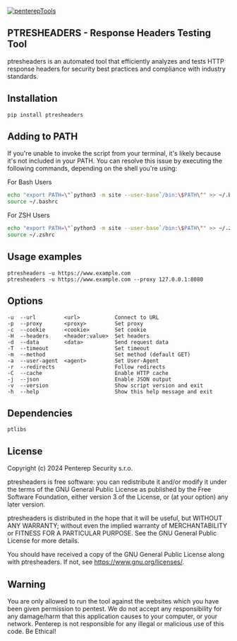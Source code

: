 [![penterepTools](https://www.penterep.com/external/penterepToolsLogo.png)](https://www.penterep.com/)


## PTRESHEADERS - Response Headers Testing Tool

ptresheaders is an automated tool that efficiently analyzes and tests HTTP response headers for security best practices and compliance with industry standards.

## Installation

```
pip install ptresheaders
```

## Adding to PATH
If you're unable to invoke the script from your terminal, it's likely because it's not included in your PATH. You can resolve this issue by executing the following commands, depending on the shell you're using:

For Bash Users
```bash
echo "export PATH=\"`python3 -m site --user-base`/bin:\$PATH\"" >> ~/.bashrc
source ~/.bashrc
```

For ZSH Users
```bash
echo "export PATH=\"`python3 -m site --user-base`/bin:\$PATH\"" >> ~/.zshrc
source ~/.zshrc
```

## Usage examples
```
ptresheaders -u https://www.example.com
ptresheaders -u https://www.example.com --proxy 127.0.0.1:8080
```

## Options
```
-u  --url         <url>           Connect to URL
-p  --proxy       <proxy>         Set proxy
-c  --cookie      <cookie>        Set cookie
-H  --headers     <header:value>  Set headers
-d  --data        <data>          Send request data
-T  --timeout                     Set timeout
-m  --method                      Set method (default GET)
-a  --user-agent  <agent>         Set User-Agent
-r  --redirects                   Follow redirects
-C  --cache                       Enable HTTP cache
-j  --json                        Enable JSON output
-v  --version                     Show script version and exit
-h  --help                        Show this help message and exit
```

## Dependencies
```
ptlibs
```

## License

Copyright (c) 2024 Penterep Security s.r.o.

ptresheaders is free software: you can redistribute it and/or modify it under the terms of the GNU General Public License as published by the Free Software Foundation, either version 3 of the License, or (at your option) any later version.

ptresheaders is distributed in the hope that it will be useful, but WITHOUT ANY WARRANTY; without even the implied warranty of MERCHANTABILITY or FITNESS FOR A PARTICULAR PURPOSE. See the GNU General Public License for more details.

You should have received a copy of the GNU General Public License along with ptresheaders. If not, see https://www.gnu.org/licenses/.

## Warning

You are only allowed to run the tool against the websites which
you have been given permission to pentest. We do not accept any
responsibility for any damage/harm that this application causes to your
computer, or your network. Penterep is not responsible for any illegal
or malicious use of this code. Be Ethical!
